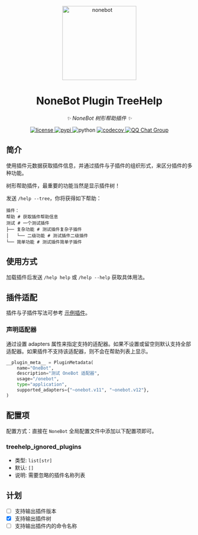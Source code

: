 <!-- markdownlint-disable MD033 MD036 MD041 -->

<p align="center">
  <a href="https://v2.nonebot.dev/"><img src="https://v2.nonebot.dev/logo.png" width="200" height="200" alt="nonebot"></a>
</p>

<div align="center">

# NoneBot Plugin TreeHelp

_✨ NoneBot 树形帮助插件 ✨_

</div>

<p align="center">
  <a href="https://raw.githubusercontent.com/he0119/nonebot-plugin-treehelp/main/LICENSE">
    <img src="https://img.shields.io/github/license/he0119/nonebot-plugin-treehelp.svg" alt="license">
  </a>
  <a href="https://pypi.python.org/pypi/nonebot-plugin-treehelp">
    <img src="https://img.shields.io/pypi/v/nonebot-plugin-treehelp.svg" alt="pypi">
  </a>
  <img src="https://img.shields.io/badge/python-3.9+-blue.svg" alt="python">
  <a href="https://codecov.io/gh/he0119/nonebot-plugin-treehelp">
    <img src="https://codecov.io/gh/he0119/nonebot-plugin-treehelp/branch/main/graph/badge.svg?token=jd5ufc1alv" alt="codecov"/>
  </a>
  <a href="https://jq.qq.com/?_wv=1027&k=7zQUpiGp">
    <img src="https://img.shields.io/badge/QQ%E7%BE%A4-730374631-orange?style=flat-square" alt="QQ Chat Group">
  </a>
</p>

## 简介

使用插件元数据获取插件信息，并通过插件与子插件的组织形式，来区分插件的多种功能。

树形帮助插件，最重要的功能当然是显示插件树！

发送 `/help --tree`，你将获得如下帮助：

```text
插件：
帮助 # 获取插件帮助信息
测试 # 一个测试插件
├── 复杂功能 # 测试插件复杂子插件
│   └── 二级功能 # 测试插件二级插件
└── 简单功能 # 测试插件简单子插件
```

## 使用方式

加载插件后发送 `/help help` 或 `/help --help` 获取具体用法。

## 插件适配

插件与子插件写法可参考 [示例插件](./tests/plugins/tree/)。

### 声明适配器

通过设置 adapters 属性来指定支持的适配器。如果不设置或留空则默认支持全部适配器。如果插件不支持该适配器，则不会在帮助列表上显示。

```python
__plugin_meta__ = PluginMetadata(
    name="OneBot",
    description="测试 OneBot 适配器",
    usage="/onebot",
    type="application",
    supported_adapters={"~onebot.v11", "~onebot.v12"},
)
```

## 配置项

配置方式：直接在 `NoneBot` 全局配置文件中添加以下配置项即可。

### treehelp_ignored_plugins

- 类型: `list[str]`
- 默认: `[]`
- 说明: 需要忽略的插件名称列表

## 计划

- [ ] 支持输出插件版本
- [x] 支持输出插件树
- [ ] 支持输出插件内的命令名称
